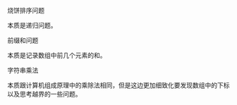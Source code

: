 烧饼排序问题

本质是递归问题。

前缀和问题 

本质是记录数组中前几个元素的和。

字符串乘法

本质跟计算机组成原理中的乘除法相同，但是这边更加细致化要发现数组中的下标以及思考越界的一些问题。

